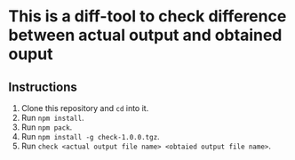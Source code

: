 # This is a diff-tool to check difference between actual output and obtained ouput

## Instructions

1. Clone this repository and `cd` into it.
2. Run `npm install`.
3. Run `npm pack`.
4. Run `npm install -g check-1.0.0.tgz`.
5. Run `check <actual output file name> <obtaied output file name>`.